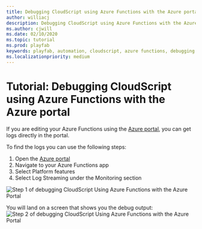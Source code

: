 ```yaml
---
title: Debugging CloudScript using Azure Functions with the Azure portal
author: williacj
description: Debugging CloudScript using Azure Functions with the Azure portal
ms.author: cjwill
ms.date: 02/10/2020
ms.topic: tutorial
ms.prod: playfab
keywords: playfab, automation, cloudscript, azure functions, debugging
ms.localizationpriority: medium
---
```

# Tutorial: Debugging CloudScript using Azure Functions with the Azure portal 

If you are editing your Azure Functions using the [Azure portal](https://portal.azure.com), you can get logs directly in the portal.

To find the logs you can use the following steps:
1) Open the [Azure portal](https://portal.azure.com)
2) Navigate to your Azure Functions app
3) Select Platform features 
4) Select Log Streaming under the Monitoring section
 
 ![Step 1 of debugging CloudScript Using Azure Functions with the Azure Portal](media/CloudScript-AF-Azure-Debug-01.jpg)


You will land on a screen that shows you the debug output:
 ![Step 2 of debugging CloudScript Using Azure Functions with the Azure Portal](media/CloudScript-AF-Azure-Debug-02.jpg)